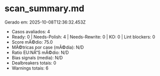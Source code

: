 # scan_summary.md
Gerado em: 2025-10-08T12:36:32.453Z

- Casos avaliados: 4
- Ready: 0 | Needs-Polish: 4 | Needs-Rewrite: 0 | KO: 0 | Lint blockers: 0
- Score mÃ©dio: 75.0
- MÃ©tricas por case (mÃ©dia): N/D
- Ratio EU:NÃ“S mÃ©dio: N/D
- Bias signals (media): N/D
- Dealbreakers totais: 0
- Warnings totais: 6
